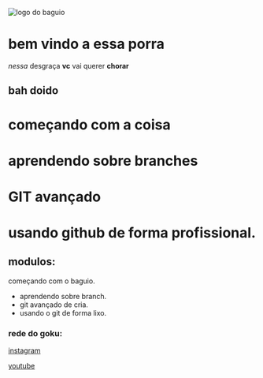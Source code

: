 ![logo do baguio](https://pbs.twimg.com/media/EnOXT6OXUAUkbSN.jpg)
# bem vindo a essa porra
_nessa_ desgraça **vc** vai querer **chorar**

## bah doido
# começando com a coisa
# aprendendo sobre branches
# GIT avançado 
# usando github de forma profissional.
## modulos:
 começando com o baguio.
* aprendendo sobre branch.
* git avançado de cria.
* usando o git de forma lixo.

### rede do goku:
[instagram](https://instagram.com/gokucalvo)

[youtube](https://youtube.com/c/gokucalvo)
